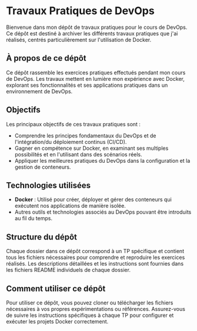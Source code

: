 # Travaux Pratiques de DevOps

Bienvenue dans mon dépôt de travaux pratiques pour le cours de DevOps. Ce dépôt est destiné à archiver les différents travaux pratiques que j'ai réalisés, centrés particulièrement sur l'utilisation de Docker.

## À propos de ce dépôt

Ce dépôt rassemble les exercices pratiques effectués pendant mon cours de DevOps. Les travaux mettent en lumière mon expérience avec Docker, explorant ses fonctionnalités et ses applications pratiques dans un environnement de DevOps.

## Objectifs

Les principaux objectifs de ces travaux pratiques sont :
- Comprendre les principes fondamentaux du DevOps et de l'intégration/du déploiement continus (CI/CD).
- Gagner en compétence sur Docker, en examinant ses multiples possibilités et en l'utilisant dans des scénarios réels.
- Appliquer les meilleures pratiques du DevOps dans la configuration et la gestion de conteneurs.

## Technologies utilisées

- **Docker** : Utilisé pour créer, déployer et gérer des conteneurs qui exécutent nos applications de manière isolée.
- Autres outils et technologies associés au DevOps pouvant être introduits au fil du temps.

## Structure du dépôt

Chaque dossier dans ce dépôt correspond à un TP spécifique et contient tous les fichiers nécessaires pour comprendre et reproduire les exercices réalisés. Les descriptions détaillées et les instructions sont fournies dans les fichiers README individuels de chaque dossier.

## Comment utiliser ce dépôt

Pour utiliser ce dépôt, vous pouvez cloner ou télécharger les fichiers nécessaires à vos propres expérimentations ou références. Assurez-vous de suivre les instructions spécifiques à chaque TP pour configurer et exécuter les projets Docker correctement.
